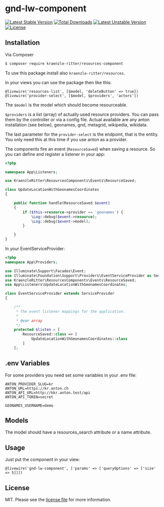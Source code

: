 # gnd-lw-component

[![Latest Stable Version](https://poser.pugx.org/kraenzle-ritter/resources-components/v)](//packagist.org/packages/kraenzle-ritter/resources-components) [![Total Downloads](https://poser.pugx.org/kraenzle-ritter/resources-components/downloads)](//packagist.org/packages/kraenzle-ritter/resources-components) [![Latest Unstable Version](https://poser.pugx.org/kraenzle-ritter/resources-components/v/unstable)](//packagist.org/packages/kraenzle-ritter/resources-components) [![License](https://poser.pugx.org/kraenzle-ritter/resources-components/license)](//packagist.org/packages/kraenzle-ritter/resources-components)

## Installation

Via Composer

``` bash
$ composer require kraenzle-ritter/resources-component
```

To use this package install also `kraenzle-ritter/resources`.

In your views you can use the package then like this:

```
@livewire('resources-list', [$model, 'deleteButton' => true])
@livewire('provider-select', [$model, $providers', 'actors'])
```

The `$model` is the model which should become resourceable.

`$providers` is a list (array) of actually used resource providers. You can pass them by the controller or via a config file. Actual available are any anton installation (see below), geonames, gnd, metagrid, wikipedia, wikidata.

The last parameter for the `provider-select` is the endpoint, that is the entity. You only need this at this time if you use anton as a provider.

The components fire an event (`ResourceSaved`) when saving a resource. So you can define and register a listener in your app:

```php
<?php

namespace App\Listeners;

use KraenzleRitter\ResourcesComponents\Events\ResourceSaved;

class UpdateLocationWithGeonamesCoordinates
{

    public function handle(ResourceSaved $event)
    {
        if ($this->resource->provider == 'geonames') {
            \Log::debug($event->resource);
            \Log::debug($event->model);
        }

    }
}
```

In your EventServiceProvider:

```php
<?php
namespace App\Providers;

use Illuminate\Support\Facades\Event;
use Illuminate\Foundation\Support\Providers\EventServiceProvider as ServiceProvider;
use KraenzleRitter\ResourcesComponents\Events\ResourceSaved;
use App\Listeners\UpdateLocationWithGeonamesCoordinates;

class EventServiceProvider extends ServiceProvider
{

    /**
     * The event listener mappings for the application.
     *
     * @var array
     */
    protected $listen = [
        ResourceSaved::class => [
            UpdateLocationWithGeonamesCoordinates::class
        ]
    ];
```

## .env Variables

For some providers you need set some variables in your .env file:

```
ANTON_PROVIDER_SLUG=kr
ANTON_URL=https://kr.anton.ch
ANTON_API_URL=http://kkr.anton.test/api
ANTON_API_TOKEN=secret

GEONAMES_USERNAME=demo
```

## Models

The model should have a resources_search attribute or a name attribute.

## Usage
Just put the component in your view:

```
@livewire('gnd-lw-component', ['params' => ['queryOptions' => ['size' => 5]]])
```

## License

MIT. Please see the [license file](LICENSE.md) for more information.
